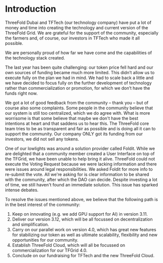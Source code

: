 <h1> Introduction </h1>

ThreeFold Dubai and TFTech (our technology company) have put a lot of money and time into creating the technology and current version of the ThreeFold Grid. We are grateful for the support of the community, especially the farmers and, of course, our investors in TFTech who made it all possible.

We are personally proud of how far we have come and the capabilities of the technology stack created.

The last year has been quite challenging: our token price fell hard and our own sources of funding became much more limited. This didn’t allow us to execute fully on the plan we had in mind. We had to scale back a little and we have decided to focus fully on the further development of technology rather than commercialization or promotion, for which we don’t have the funds right now.

We got a lot of good feedback from the community – thank you – but of course also some complaints. Some people in the community believe that our system is still too centralized, which we do agree with. What is more worrisome is that some believe that maybe we don't have the best intentions at heart and that saddens us to hear this. The ThreeFold core team tries to be as transparent and fair as possible and is doing all it can to support the community. Our company ONLY got its funding from our investors, we did not sell any tokens.

One of our lowlights was around a solution provider called Foldit. While we are delighted that a community member created a User Interface on top of the TFGrid, we have been unable to help bring it alive. ThreeFold could not execute the Voting Request because we were lacking information and there were issues around legal responsibilities. We asked Foldit for more info to re-submit the vote. All we're asking for is clear information to be shared with the community, after which the DAO can decide. Despite investing a lot of time, we still haven't found an immediate solution. This issue has sparked intense debates.

To resolve the issues mentioned above, we believe that the following path is in the best interest of the community:

1. Keep on innovating (e.g. we add GPU support for AI) in version 3.11.
2. Deliver our version 3.12, which will be all focussed on decentralization and simplification.
3. Carry on our parallel work on version 4.0, which has great new features for stabilizing our token as well as ultimate scalability, flexibility and new opportunities for our community.
4. Establish ThreeFold Cloud, which will all be focussed on commercialization for our TFGrid 4.0.
5. Conclude on our fundraising for TFTech and the new ThreeFold Cloud.